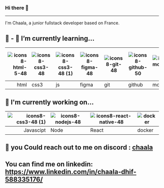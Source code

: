 ### Hi there 👋
----------------------------------------

I'm Chaala, a junior fullstack developer based on France.

🙌 - 🔭 I’m currently learning...
--------------------------------------

| ![icons8-html-5-48](https://github.com/chaaladhif/chaaladhif/assets/114950724/0888d5d5-8f2e-4916-af7c-162606d96435) | ![icons8-css3-48](https://github.com/chaaladhif/chaaladhif/assets/114950724/68ce993c-a770-46b4-b2b2-dc7cdb7870bf) | ![icons8-css3-48 (1)](https://github.com/chaaladhif/chaaladhif/assets/114950724/57ac1025-316c-417b-a7dd-d56b12555953) | ![icons8-figma-48](https://github.com/chaaladhif/chaaladhif/assets/114950724/8aa41553-f770-48dc-89d3-4d957a5b3224) | ![icons8-git-48](https://github.com/chaaladhif/chaaladhif/assets/114950724/b5d39d9d-82c5-45c4-9c36-ea9210714d32) | ![icons8-github-50](https://github.com/chaaladhif/chaaladhif/assets/114950724/63b78a41-7fd7-47ba-8fdf-f875f98af5d4) | ![icons8-mongodb-48](https://github.com/chaaladhif/chaaladhif/assets/114950724/920ff048-6353-405e-a89f-68c127d8a7db) | ![icons8-nodejs-48](https://github.com/chaaladhif/chaaladhif/assets/114950724/09b94595-db79-4211-a832-1950c18fca26) | ![icons8-react-native-48](https://github.com/chaaladhif/chaaladhif/assets/114950724/31dd8f58-2407-4b8c-ac12-dc25f5c352ba) | ![icons8-redux-48](https://github.com/chaaladhif/chaaladhif/assets/114950724/8c811a95-eac1-4d6c-8c95-2294650e7b83) | ![icons8-tailwind-css-48](https://github.com/chaaladhif/chaaladhif/assets/114950724/5a652a7c-a883-4c0e-86db-320273a2ddcd) | ![icons8-toupet-48](https://github.com/chaaladhif/chaaladhif/assets/114950724/0a5221f8-b596-4e4a-98fe-4ec89dce9792) |
|---------------------------------------------------------------------------------------------------------------------------------------------------------------------------------------------------------------------------:|------------------------------------------------------------------------------------------|--------------------------------------------------------|-----------------------------------|--------------------------------------------------|------------------------------------------------|--------------------------------------------------------------|-----------------------------------------------------|----------------------------------------------|--------------------------------------------------|----------------------------------------------------------------------------------|-----------------------------|
| html | css3 | js | figma | git | github | mongodb | nodejs | react | redux | tailwind | sass |


🧠 I'm currently working on...
--------------------------------------
| ![icons8-css3-48 (1)](https://github.com/chaaladhif/chaaladhif/assets/114950724/57ac1025-316c-417b-a7dd-d56b12555953) | ![icons8-nodejs-48](https://github.com/chaaladhif/chaaladhif/assets/114950724/09b94595-db79-4211-a832-1950c18fca26) | ![icons8-react-native-48](https://github.com/chaaladhif/chaaladhif/assets/114950724/31dd8f58-2407-4b8c-ac12-dc25f5c352ba)| ![docker](https://github.com/chaaladhif/chaaladhif/assets/114950724/96bc83aa-a143-415c-9c1a-4e8348026643) |
|--------------------------------------------------------------------:|-------------------------------------|-----------------------------------------------------|------------------------------------------------|
| Javascipt |  Node | React | docker |

💬 you Could reach out to me on discord : [chaala](https://discord.com/channels/@me)
----------------------------------------------------------------------------------------

You can find me on linkedin: https://www.linkedin.com/in/chaala-dhif-588335176/
---------------------------------------------------------------------------------



